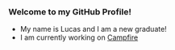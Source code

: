 ### Welcome to my GitHub Profile!
* My name is Lucas and I am a new graduate!
* I am currently working on [Campfire](https://github.com/lucaskumara/Campfire)
